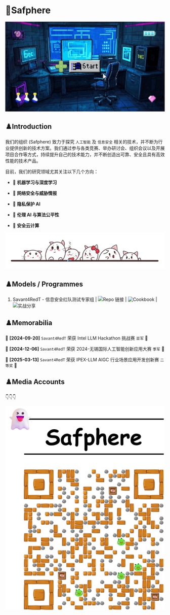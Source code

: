 # 🍹Safphere

![logo](src/logo.gif)

## ♟️Introduction

我们的组织 (Safphere) 致力于探究 `人工智能` 及 `信息安全` 相关的技术，并不断为行业提供创新的技术方案。我们通过参与各类竞赛、举办研讨会、组织会议以及开展项目合作等方式，持续提升自己的技术能力，并不断创造出可靠、安全且具有高效性能的技术产品。

目前，我们的研究领域尤其关注以下几个方向：

+ 🎀 **机器学习与深度学习**

+ 🧂 **网络安全与威胁情报**

+ 🚓 **隐私保护 AI**

+ 🎡 **伦理 AI 与算法公平性**

+ 🎈 **安全云计算**

![divider](src/divider.png)

## ♟️Models / Programmes

1. Savant4RedT - 信息安全红队测试专家组 | ![Repo 链接](https://github.com/Safphere/Savant4RedT) | ![Cookbook]() | ![实战分享]()

## ♟️Memorabilia

🥈 **[2024-09-20]** `Savant4RedT` 荣获 Intel LLM Hackathon 挑战赛 `亚军` 🥈

🥉 **[2024-12-06]** `Savant4RedT` 荣获 2024-无锡国际人工智能创新应用大赛 `季军` 🥉

🥈 **[2025-03-13]** `Savant4RedT` 荣获 IPEX-LLM AIGC 行业场景应用开发创新赛 `二等奖` 🥈

## ♟️Media Accounts

👇👇👇

![wechat](src/wechat.svg)
